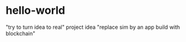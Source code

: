 # hello-world
"try to turn idea to real" project
idea "replace sim by an app build with blockchain"
